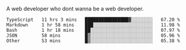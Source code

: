 A web developer who dont wanna be a web developer.

<!--START_SECTION:waka-->

```text
TypeScript   11 hrs 3 mins   ████████████████▓░░░░░░░░   67.20 %
Markdown     1 hr 58 mins    ███░░░░░░░░░░░░░░░░░░░░░░   11.98 %
Bash         1 hr 18 mins    ██░░░░░░░░░░░░░░░░░░░░░░░   07.97 %
JSON         58 mins         █▒░░░░░░░░░░░░░░░░░░░░░░░   05.96 %
Other        53 mins         █▒░░░░░░░░░░░░░░░░░░░░░░░   05.38 %
```

<!--END_SECTION:waka-->
